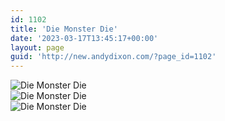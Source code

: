 ```yaml
---
id: 1102
title: 'Die Monster Die'
date: '2023-03-17T13:45:17+00:00'
layout: page
guid: 'http://new.andydixon.com/?page_id=1102'
---
```


![Die Monster Die](https://i0.wp.com/assets.g8x2.ldn.idrivee2-23.com/posters/Die%20Monster%20Die%2001.jpg?w=1200&ssl=1 "Die Monster Die")  
![Die Monster Die](https://i0.wp.com/assets.g8x2.ldn.idrivee2-23.com/posters/Die%20Monster%20Die%2002.jpg?w=1200&ssl=1 "Die Monster Die")  
![Die Monster Die](https://i0.wp.com/assets.g8x2.ldn.idrivee2-23.com/posters/Die%20Monster%20Die%2003.jpg?w=1200&ssl=1 "Die Monster Die")